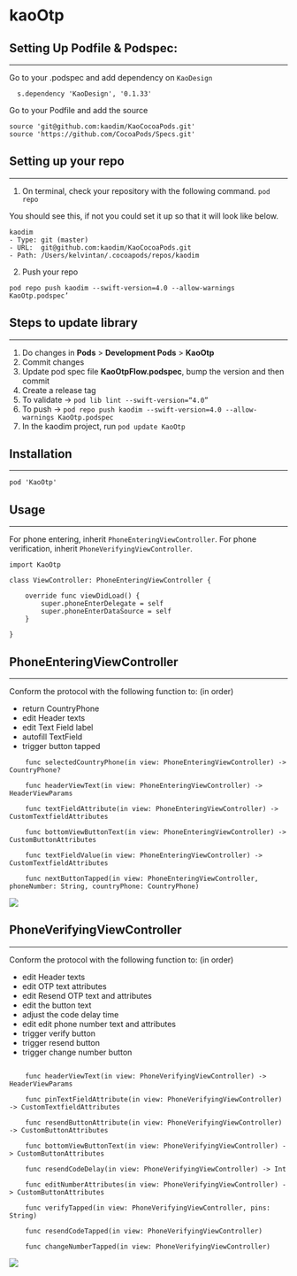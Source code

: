 # kaoOtp


## Setting Up Podfile & Podspec:
---

Go to your .podspec and add dependency on `KaoDesign`
~~~~
  s.dependency 'KaoDesign', '0.1.33'
~~~~

Go to your Podfile and add the source
~~~~
source 'git@github.com:kaodim/KaoCocoaPods.git'
source 'https://github.com/CocoaPods/Specs.git'
~~~~

## Setting up your repo
---
1. On terminal, check your repository with the following command.
`pod repo`

You should see this, if not you could set it up so that it will look like below.

~~~~
kaodim
- Type: git (master)
- URL:  git@github.com:kaodim/KaoCocoaPods.git
- Path: /Users/kelvintan/.cocoapods/repos/kaodim
~~~~

2. Push your repo

`pod repo push kaodim --swift-version=4.0 --allow-warnings KaoOtp.podspec’`


## Steps to update library
---

1. Do changes in **Pods** > **Development Pods** > **KaoOtp**
2. Commit changes
3. Update pod spec file **KaoOtpFlow.podspec**, bump the version and then commit
4. Create a release tag
5. To validate -> `pod lib lint --swift-version=“4.0”`
6. To push -> `pod repo push kaodim --swift-version=4.0 --allow-warnings KaoOtp.podspec`
7. In the kaodim project, run `pod update KaoOtp`


## Installation
---
~~~~
pod 'KaoOtp'
~~~~

## Usage
---

For phone entering, inherit `PhoneEnteringViewController`. 
For phone verification, inherit `PhoneVerifyingViewController`.
~~~~
import KaoOtp

class ViewController: PhoneEnteringViewController {

    override func viewDidLoad() {
        super.phoneEnterDelegate = self
        super.phoneEnterDataSource = self
    }

}
~~~~

## PhoneEnteringViewController
---


Conform the protocol with the following function to: (in order)
- return CountryPhone
- edit Header texts
- edit Text Field label
- autofill TextField
- trigger button tapped

~~~~
    func selectedCountryPhone(in view: PhoneEnteringViewController) -> CountryPhone?

    func headerViewText(in view: PhoneEnteringViewController) -> HeaderViewParams

    func textFieldAttribute(in view: PhoneEnteringViewController) -> CustomTextfieldAttributes

    func bottomViewButtonText(in view: PhoneEnteringViewController) -> CustomButtonAttributes
    
    func textFieldValue(in view: PhoneEnteringViewController) -> CustomTextfieldAttributes

    func nextButtonTapped(in view: PhoneEnteringViewController, phoneNumber: String, countryPhone: CountryPhone)
~~~~

![](https://github.com/zhiyao92/Images/blob/master/OTP%20Images/PhoneEntering.png)

## PhoneVerifyingViewController
---

Conform the protocol with the following function to: (in order)
- edit Header texts
- edit OTP text attributes
- edit Resend OTP text and attributes
- edit the button text
- adjust the code delay time
- edit edit phone number text and attributes
- trigger verify button
- trigger resend button
- trigger change number button

~~~~

    func headerViewText(in view: PhoneVerifyingViewController) -> HeaderViewParams

    func pinTextFieldAttribute(in view: PhoneVerifyingViewController) -> CustomTextfieldAttributes

    func resendButtonAttribute(in view: PhoneVerifyingViewController) -> CustomButtonAttributes

    func bottomViewButtonText(in view: PhoneVerifyingViewController) -> CustomButtonAttributes

    func resendCodeDelay(in view: PhoneVerifyingViewController) -> Int
    
    func editNumberAttributes(in view: PhoneVerifyingViewController) -> CustomButtonAttributes

    func verifyTapped(in view: PhoneVerifyingViewController, pins: String)

    func resendCodeTapped(in view: PhoneVerifyingViewController)

    func changeNumberTapped(in view: PhoneVerifyingViewController)

~~~~
![](https://github.com/zhiyao92/Images/blob/master/OTP%20Images/PhoneVerification.png)
